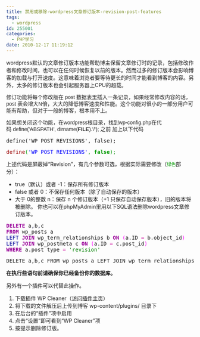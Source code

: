 ```yaml
---
title: 禁用或移除-wordpress文章修订版本-revision-post-features
tags:
  - wordpress
id: 255001
categories:
  - PHP学习
date: 2010-12-17 11:19:12
---
```


wordpress默认的文章修订版本功能帮助博主保留文章修订时的记录，包括修改作者和修改时间，也可以在任何时候恢复以前的版本。然而过多的修订版本会影响博客的加载与打开速度。这意味着浏览者要等待更长的时间才能看到博客的内容。另外，太多的修订版本也会引起服务器上CPU的超载。

<span style="font-family: Tahoma, Verdana, Arial, sans-serif; color: #222222; line-height: 18px;">修订功能将每个修改版在 post 数据表里插入一条记录，如果经常修改内容的话，post 表会增大N倍，大大的降低博客速度和性能。这个功能对很小的一部分用户可能有帮助，但对于一般的博客，根本用不上。</span>

<span style="font-family: Tahoma, Verdana, Arial, sans-serif; color: #222222;"><span style="line-height: 18px;">如果想关闭这个功能，在wordpress根目录，找到wp-config.php在代码 </span></span><span style="font-family: Tahoma, Verdana, Arial, sans-serif; color: #222222; line-height: 18px;">define('ABSPATH', dirname(__FILE__).'/'); 之前 加上以下代码</span>

<pre class="lang:php decode:true " >define('WP_POST_REVISIONS', false);</pre> 

<pre class="php" style="font-family: monospace;"><span style="color: #990000;">define</span><span style="color: #009900;">(</span><span style="color: #0000ff;">'WP_POST_REVISIONS'</span><span style="color: #339933;">,</span> <span style="color: #009900; font-weight: bold;">false</span><span style="color: #009900;">)</span><span style="color: #339933;">;</span></pre>

上述代码是屏蔽掉“Revision”，有几个参数可选，根据实际需要修改（<span style="border-style: initial; border-color: initial; font-weight: inherit; font-style: inherit; font-size: 12px; font-family: inherit; vertical-align: baseline; color: #009900; border-width: 0px; padding: 0px; margin: 0px;">绿色</span>部分）：

*   true（默认）或者 -1：保存所有修订版本
*   false 或者 0：不保存任何版本（除了自动保存的版本）
*   大于 0的整数 n：保存 n 个修订版本（+1 只保存自动保存版本），旧的版本将被删除。
你也可以在phpMyAdmin里用以下SQL语法删除wordpress文章修订版本。
<pre class="mysql" style="font-family: monospace;"><span style="color: #990099; font-weight: bold;">DELETE</span> a<span style="color: #000033;">,</span>b<span style="color: #000033;">,</span>c
<span style="color: #990099; font-weight: bold;">FROM</span> wp_posts a
<span style="color: #000099;">LEFT</span> <span style="color: #990099; font-weight: bold;">JOIN</span> wp_term_relationships b <span style="color: #990099; font-weight: bold;">ON</span> <span style="color: #ff00ff;">(</span>a.ID <span style="color: #cc0099;">=</span> b.object_id<span style="color: #ff00ff;">)</span>
<span style="color: #000099;">LEFT</span> <span style="color: #990099; font-weight: bold;">JOIN</span> wp_postmeta c <span style="color: #990099; font-weight: bold;">ON</span> <span style="color: #ff00ff;">(</span>a.ID <span style="color: #cc0099;">=</span> c.post_id<span style="color: #ff00ff;">)</span>
<span style="color: #990099; font-weight: bold;">WHERE</span> a.post_type <span style="color: #cc0099;">=</span> <span style="color: #008000;">'revision'</span></pre>
<pre class="lang:pgsql decode:true">DELETE a,b,c FROM wp_posts a LEFT JOIN wp_term_relationships b ON (a.ID = b.object_id) LEFT JOIN wp_postmeta c ON (a.ID = c.post_id) WHERE a.post_type = 'revision';</pre>
**在执行些语句前请确保你已经备份你的数据库。**

另外有一个插件可以代替此操作。

1.  下载插件 WP Cleaner（[访问插件主页](http://www.jiangmiao.org/blog/138.html)）
2.  将下载的文件解压后上传到博客 wp-content/plugins/ 目录下
3.  在后台的“插件”项中启用
4.  点击“设置”即可看到“WP Cleaner”项
5.  按提示删除修订版。